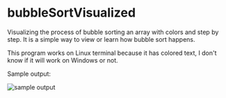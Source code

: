 # bubbleSortVisualized
Visualizing the process of bubble sorting an array with colors and step by step. It is a simple way to view or learn how bubble sort happens.

This program works on Linux terminal because it has colored text, I don't know if it will work on Windows or not.

Sample output:

![sample output](https://github.com/GamalOthman/bubbleSortVisualized/blob/master/bubble.png)

